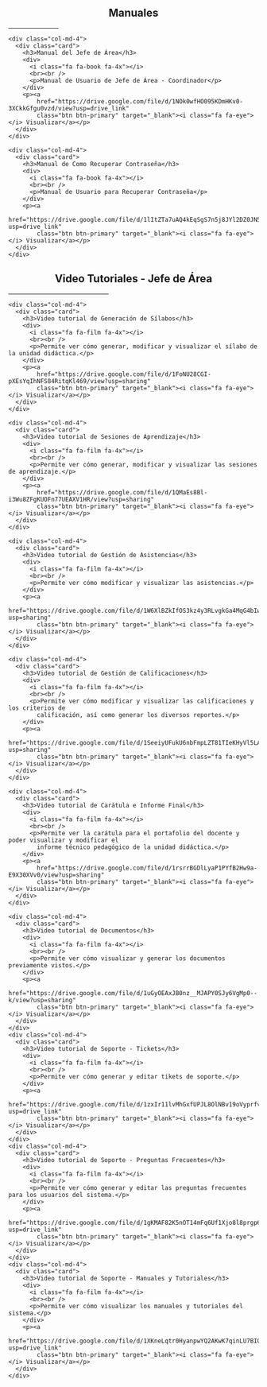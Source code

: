  <style>
    .card {
      background: #fff;
      border-radius: 5px;
      box-shadow: 0 4px 8px rgba(0, 0, 0, 0.6);
      margin: 20px;
      padding: 20px;
      transition: transform 0.2s;
      height: 350px; /* Ajustar la altura de todas las tarjetas */
      display: flex;
      flex-direction: column;
      justify-content: space-between;
      text-align: center;
    }
    .card:hover {
      transform: translateY(-5px);
    }
    .card h3 {
      margin-top: 0;
    }
    .card p {
      margin-bottom: 15px;
    }
  </style>


<div class="container">
  <h2 align="center"> Manuales</h2>
  <hr style="width:20%;">
  <div class="row">

    <div class="col-md-4">
      <div class="card">
        <h3>Manual del Jefe de Área</h3>
        <div>
          <i class="fa fa-book fa-4x"></i>
          <br><br />
          <p>Manual de Usuario de Jefe de Área - Coordinador</p>
        </div>
        <p><a
            href="https://drive.google.com/file/d/1NOk0wfHO095KDmHKv0-3XCkkGfgu0vzd/view?usp=drive_link"
            class="btn btn-primary" target="_blank"><i class="fa fa-eye"></i> Visualizar</a></p>
      </div>
    </div>

    <div class="col-md-4">
      <div class="card">
        <h3>Manual de Como Recuperar Contraseña</h3>
        <div>
          <i class="fa fa-book fa-4x"></i>
          <br><br />
          <p>Manual de Usuario para Recuperar Contraseña</p>
        </div>
        <p><a
            href="https://drive.google.com/file/d/1lItZTa7uAQ4kEqSgS7n5j8JYl2DZ0JN5/view?usp=drive_link"
            class="btn btn-primary" target="_blank"><i class="fa fa-eye"></i> Visualizar</a></p>
      </div>
    </div>

  </div>
</div>

<div class="container">
  <h2 align="center"> Video Tutoriales - Jefe de Área</h2>
  <hr style="width:40%;">
  <div class="row">

    <div class="col-md-4">
      <div class="card">
        <h3>Video tutorial de Generación de Sílabos</h3>
        <div>
          <i class="fa fa-film fa-4x"></i>
          <br><br />
          <p>Permite ver cómo generar, modificar y visualizar el sílabo de la unidad didáctica.</p>
        </div>
        <p><a
            href="https://drive.google.com/file/d/1FoNU28CGI-pXEsYqIhNFS84RitqKl469/view?usp=sharing"
            class="btn btn-primary" target="_blank"><i class="fa fa-eye"></i> Visualizar</a></p>
      </div>
    </div>

    <div class="col-md-4">
      <div class="card">
        <h3>Video tutorial de Sesiones de Aprendizaje</h3>
        <div>
          <i class="fa fa-film fa-4x"></i>
          <br><br />
          <p>Permite ver cómo generar, modificar y visualizar las sesiones de aprendizaje.</p>
        </div>
        <p><a
            href="https://drive.google.com/file/d/1QMaEs8Bl-i3Wu8ZFgKUOFn77UEAXV1HR/view?usp=sharing"
            class="btn btn-primary" target="_blank"><i class="fa fa-eye"></i> Visualizar</a></p>
      </div>
    </div>

    <div class="col-md-4">
      <div class="card">
        <h3>Video tutorial de Gestión de Asistencias</h3>
        <div>
          <i class="fa fa-film fa-4x"></i>
          <br><br />
          <p>Permite ver cómo modificar y visualizar las asistencias.</p>
        </div>
        <p><a
            href="https://drive.google.com/file/d/1W6XlBZkIfOS3kz4y3RLvgkGa4MqG4bIw/view?usp=sharing"
            class="btn btn-primary" target="_blank"><i class="fa fa-eye"></i> Visualizar</a></p>
      </div>
    </div>

    <div class="col-md-4">
      <div class="card">
        <h3>Video tutorial de Gestión de Calificaciones</h3>
        <div>
          <i class="fa fa-film fa-4x"></i>
          <br><br />
          <p>Permite ver cómo modificar y visualizar las calificaciones y los criterios de
            calificación, así como generar los diversos reportes.</p>
        </div>
        <p><a
            href="https://drive.google.com/file/d/1SeeiyUFukU6nbFmpLZT81TIeKHyVl5LA/view?usp=sharing"
            class="btn btn-primary" target="_blank"><i class="fa fa-eye"></i> Visualizar</a></p>
      </div>
    </div>

    <div class="col-md-4">
      <div class="card">
        <h3>Video tutorial de Carátula e Informe Final</h3>
        <div>
          <i class="fa fa-film fa-4x"></i>
          <br><br />
          <p>Permite ver la carátula para el portafolio del docente y poder visualizar y modificar el
            informe técnico pedagógico de la unidad didáctica.</p>
        </div>
        <p><a
            href="https://drive.google.com/file/d/1rsrrBGDlLyaP1PYfB2Hw9a-E9X30XVv0/view?usp=sharing"
            class="btn btn-primary" target="_blank"><i class="fa fa-eye"></i> Visualizar</a></p>
      </div>
    </div>

    <div class="col-md-4">
      <div class="card">
        <h3>Video tutorial de Documentos</h3>
        <div>
          <i class="fa fa-film fa-4x"></i>
          <br><br />
          <p>Permite ver cómo visualizar y generar los documentos previamente vistos.</p>
        </div>
        <p><a
            href="https://drive.google.com/file/d/1uGyOEAxJB0nz__MJAPY0SJy6VgMp0--k/view?usp=sharing"
            class="btn btn-primary" target="_blank"><i class="fa fa-eye"></i> Visualizar</a></p>
      </div>
    </div>
    <div class="col-md-4">
      <div class="card">
        <h3>Video tutorial de Soporte - Tickets</h3>
        <div>
          <i class="fa fa-film fa-4x"></i>
          <br><br />
          <p>Permite ver cómo generar y editar tikets de soporte.</p>
        </div>
        <p><a
            href="https://drive.google.com/file/d/1zxIr11lvMhGxfUPJL8OlNBv19oVyprfv/view?usp=drive_link"
            class="btn btn-primary" target="_blank"><i class="fa fa-eye"></i> Visualizar</a></p>
      </div>
    </div>
    <div class="col-md-4">
      <div class="card">
        <h3>Video tutorial de Soporte - Preguntas Frecuentes</h3>
        <div>
          <i class="fa fa-film fa-4x"></i>
          <br><br />
          <p>Permite ver cómo generar y editar las preguntas frecuentes para los usuarios del sistema.</p>
        </div>
        <p><a
            href="https://drive.google.com/file/d/1gKMAF82K5nOT14mFq6Uf1Xjo8l8prgp6/view?usp=drive_link"
            class="btn btn-primary" target="_blank"><i class="fa fa-eye"></i> Visualizar</a></p>
      </div>
    </div>
    <div class="col-md-4">
      <div class="card">
        <h3>Video tutorial de Soporte - Manuales y Tutoriales</h3>
        <div>
          <i class="fa fa-film fa-4x"></i>
          <br><br />
          <p>Permite ver cómo visualizar los manuales y tutoriales del sistema.</p>
        </div>
        <p><a
            href="https://drive.google.com/file/d/1XKneLqtr0HyanpwYQ2AKwK7qinLU7BIG/view?usp=drive_link"
            class="btn btn-primary" target="_blank"><i class="fa fa-eye"></i> Visualizar</a></p>
      </div>
    </div>
  </div>
</div>

